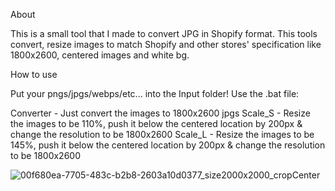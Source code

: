 About

This is a small tool that I made to convert JPG in Shopify format. 
This tools convert, resize images to match Shopify and other stores' specification like 1800x2600, centered images and white bg.

How to use

Put your pngs/jpgs/webps/etc... into the Input folder!
Use the .bat file: 

Converter - Just convert the images to 1800x2600 jpgs
Scale_S - Resize the images to be 110%, push it below the centered location by 200px & change the resolution to be 1800x2600
Scale_L - Resize the images to be 145%, push it below the centered location by 200px & change the resolution to be 1800x2600

![00f680ea-7705-483c-b2b8-2603a10d0377_size2000x2000_cropCenter](https://github.com/user-attachments/assets/b4ac9c81-b5d9-4ce9-8e05-b921d3cd2050)
